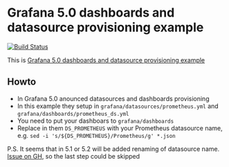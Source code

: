 # Grafana 5.0 dashboards and datasource provisioning example

[![Build Status](https://img.shields.io/travis/cndies/grafana5-provisioning-example.svg)](https://travis-ci.org/cndies/grafana5-provisioning-example)

This is [Grafana 5.0 dashboards and datasource provisioning example](http://docs.grafana.org/guides/whats-new-in-v5)

## Howto
* In Grafana 5.0 anounced datasources and dashboards provisioning
* In this example they setup in `grafana/datasources/prometheus.yml` and `grafana/dashboards/prometheus_ds.yml`
* You need to put your dashboars to `grafana/dashboards`
* Replace in them `DS_PROMETHEUS` with your Prometheus datasource name, e.g. `sed -i 's/${DS_PROMETHEUS}/Prometheus/g' *.json`

P.S. It seems that in 5.1 or 5.2 will be added renaming of datasource name. [Issue on GH](https://github.com/grafana/grafana/issues/10786), so the last step could be skipped
